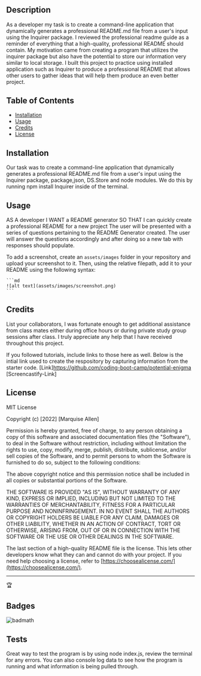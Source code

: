 # <README Generator>


## Description

As a developer my task is to create a command-line application that dynamically generates a professional README.md file from a user's input using the Inquirer package. I reviewed the professional readme guide as a reminder of everything that a high-quality, professional README should contain.
My motivation came from creating a program that utilizes the inquirer package but also have the potential to store our information very similar to local storage. 
I built this project to practice using installed application such as Inquirer to produce a professional README that allows other users to gather ideas that will help them produce an even better project. 

## Table of Contents 


- [Installation](#installation)
- [Usage](#usage)
- [Credits](#credits)
- [License](#license)

## Installation
Our task was to create a command-line application that dynamically generates a professional README.md file from a user's input using the Inquirer package, package,json, DS.Store and node modules. We do this by running npm install Inquirer inside of the terminal.



## Usage
AS A developer
I WANT a README generator
SO THAT I can quickly create a professional README for a new project
The user will be presented with a series of questions pertaining to the README Generator created. The user will answer the questions accordingly and after doing so a new tab with responses should populate.  

To add a screenshot, create an `assets/images` folder in your repository and upload your screenshot to it. Then, using the relative filepath, add it to your README using the following syntax:

    ```md
    ![alt text](assets/images/screenshot.png)
    ```

## Credits
List your collaborators, I was fortunate enough to get additional assistance from class mates either during office hours or during private study group sessions after class. I truly appreciate any help that I have received throughout this project.

If you followed tutorials, include links to those here as well. Below is the intial link used to create the respository by capturing information from the starter code.
[Link]https://github.com/coding-boot-camp/potential-enigma
[Screencastify-Link]

## License
MIT License

Copyright (c) [2022] [Marquise Allen]

Permission is hereby granted, free of charge, to any person obtaining a copy
of this software and associated documentation files (the "Software"), to deal
in the Software without restriction, including without limitation the rights
to use, copy, modify, merge, publish, distribute, sublicense, and/or sell
copies of the Software, and to permit persons to whom the Software is
furnished to do so, subject to the following conditions:

The above copyright notice and this permission notice shall be included in all
copies or substantial portions of the Software.

THE SOFTWARE IS PROVIDED "AS IS", WITHOUT WARRANTY OF ANY KIND, EXPRESS OR
IMPLIED, INCLUDING BUT NOT LIMITED TO THE WARRANTIES OF MERCHANTABILITY,
FITNESS FOR A PARTICULAR PURPOSE AND NONINFRINGEMENT. IN NO EVENT SHALL THE
AUTHORS OR COPYRIGHT HOLDERS BE LIABLE FOR ANY CLAIM, DAMAGES OR OTHER
LIABILITY, WHETHER IN AN ACTION OF CONTRACT, TORT OR OTHERWISE, ARISING FROM,
OUT OF OR IN CONNECTION WITH THE SOFTWARE OR THE USE OR OTHER DEALINGS IN THE
SOFTWARE.

The last section of a high-quality README file is the license. This lets other developers know what they can and cannot do with your project. If you need help choosing a license, refer to [https://choosealicense.com/](https://choosealicense.com/).

---

🏆

## Badges

![badmath](https://img.shields.io/github/languages/top/lernantino/badmath)


## Tests

Great way to test the program is by using node index.js, review the terminal for any errors. You can also console log data to see how the program is running and what information is being pulled through. 